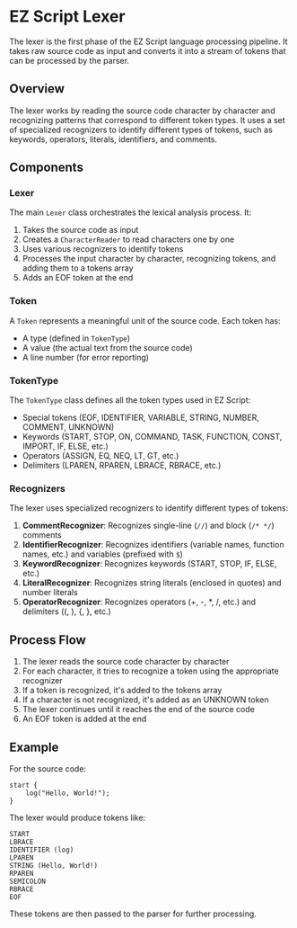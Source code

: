 # EZ Script Lexer

The lexer is the first phase of the EZ Script language processing pipeline. It takes raw source code as input and converts it into a stream of tokens that can be processed by the parser.

## Overview

The lexer works by reading the source code character by character and recognizing patterns that correspond to different token types. It uses a set of specialized recognizers to identify different types of tokens, such as keywords, operators, literals, identifiers, and comments.

## Components

### Lexer

The main `Lexer` class orchestrates the lexical analysis process. It:
1. Takes the source code as input
2. Creates a `CharacterReader` to read characters one by one
3. Uses various recognizers to identify tokens
4. Processes the input character by character, recognizing tokens, and adding them to a tokens array
5. Adds an EOF token at the end

### Token

A `Token` represents a meaningful unit of the source code. Each token has:
- A type (defined in `TokenType`)
- A value (the actual text from the source code)
- A line number (for error reporting)

### TokenType

The `TokenType` class defines all the token types used in EZ Script:
- Special tokens (EOF, IDENTIFIER, VARIABLE, STRING, NUMBER, COMMENT, UNKNOWN)
- Keywords (START, STOP, ON, COMMAND, TASK, FUNCTION, CONST, IMPORT, IF, ELSE, etc.)
- Operators (ASSIGN, EQ, NEQ, LT, GT, etc.)
- Delimiters (LPAREN, RPAREN, LBRACE, RBRACE, etc.)

### Recognizers

The lexer uses specialized recognizers to identify different types of tokens:

1. **CommentRecognizer**: Recognizes single-line (`//`) and block (`/* */`) comments
2. **IdentifierRecognizer**: Recognizes identifiers (variable names, function names, etc.) and variables (prefixed with `$`)
3. **KeywordRecognizer**: Recognizes keywords (START, STOP, IF, ELSE, etc.)
4. **LiteralRecognizer**: Recognizes string literals (enclosed in quotes) and number literals
5. **OperatorRecognizer**: Recognizes operators (+, -, *, /, etc.) and delimiters ((, ), {, }, etc.)

## Process Flow

1. The lexer reads the source code character by character
2. For each character, it tries to recognize a token using the appropriate recognizer
3. If a token is recognized, it's added to the tokens array
4. If a character is not recognized, it's added as an UNKNOWN token
5. The lexer continues until it reaches the end of the source code
6. An EOF token is added at the end

## Example

For the source code:
```
start {
    log("Hello, World!");
}
```

The lexer would produce tokens like:
```
START
LBRACE
IDENTIFIER (log)
LPAREN
STRING (Hello, World!)
RPAREN
SEMICOLON
RBRACE
EOF
```

These tokens are then passed to the parser for further processing.